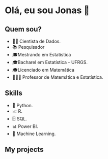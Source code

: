 # **Olá, eu sou Jonas** 👋 
###  

## Quem sou? 

* 👨‍💻 Cientista de Dados.
* 📚 Pesquisador
* 🎓Mestrando em Estatística
* 🎓Bacharel em Estatística - UFRGS.
* 🎓Licenciado em Matemática
* 👨🏼‍🏫 Professor de Matemática e Estatística.


## Skills

* 🐍 Python.
* 📈 R.
* 🗄 SQL.
* 📊 Power BI.
* 🔮 Machine Learning. 


## **My projects**
